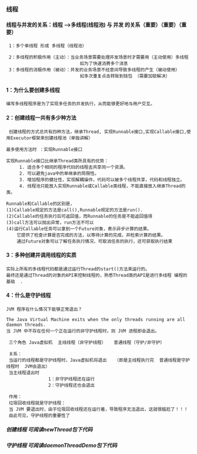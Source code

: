 ### 线程
#### 线程与并发的关系：线程 —>多线程(线程池)  与 并发 的关系（重要）（重要）（重要）
    
     1：多个单线程 形成 多线程（线程池）
     
     2：多线程的积极作用（主动）：当业务场景需要处理并发场景时才需要用（主动使用）多线程
                                如为了快速消费多个消息     
     3：多线程的消极作用（被动）：并发的业务场景不经意间导致多线程的产生（被动使用）    
                                如多次重复点击转账到钱包 （需要加锁解决）
     
#### 1：为什么要创建多线程
    编写多线程程序是为了实现多任务的并发执行，从而能够更好地与用户交互。
#### 2：创建线程一共有多少种方法
     创建线程的方式总共有四种方法，继承Thread, 实现Runnable接口,实现Callable接口,使用Executor框架来创建线程池（单独讲解）
     
    最多使用方法时 ：实现Runnable接口
    
    实现Runnable接口比继承Thread类所具有的优势：
         1. 适合多个相同的程序代码的线程去共享同一个资源。
         2. 可以避免java中的单继承的局限性。 
         3. 增加程序的健壮性，实现解耦操作，代码可以被多个线程共享，代码和线程独立。 
         4. 线程池只能放入实现Runnable或Callable类线程，不能直接放入继承Thread的类。 
     
    Runnable和Callable的区别是，
    (1)Callable规定的方法是call(),Runnable规定的方法是run().
    (2)Callable的任务执行后可返回值，而Runnable的任务是不能返回值得
    (3)call方法可以抛出异常，run方法不可以
    (4)运行Callable任务可以拿到一个Future对象，表示异步计算的结果。
        它提供了检查计算是否完成的方法，以等待计算的完成，并检索计算的结果。
        通过Future对象可以了解任务执行情况，可取消任务的执行，还可获取执行结果

#### 3：多种创建并调用线程的实质
    实际上所有的多线程代码都是通过运行Thread的start()方法来运行的。
    最终还是通过Thread的对象的API来控制线程的，熟悉Thread类的API是进行多线程 编程的基础  .
        
#### 4：什么是守护线程 
    JVM 程序在什么情况下能够正常退出？
    
    The Java Virtual Machine exits when the only threads running are all daemon threads.
    当 JVM 中不存在任何一个正在运行的非守护线程时，则 JVM 进程即会退出。
    
     三个角色 Java虚拟机  主线线程（非守护线程）   普通线程（守护/非守护）
     
     关系：
     当运行的线程都是守护线程时，Java虚拟机将退出   （即是主线程执行完  普通线程是守护线程时  JVM会退出） 
     当主线程退出时  
                    1：非守护线程还在运行    
                    2：守护线程还也会退出  
    
     作用：    
     垃圾回收线程就是守护线程：
     当 JVM 要退出时，由于垃圾回收线程还在运行着，导致程序无法退出，这就很尴尬了！！！
     由此可见，守护线程的重要性了

#####  创建线程 可阅读newThread包下代码   
#####  守护线程 可阅读daemonThreadDemo包下代码
